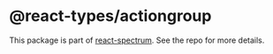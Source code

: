 # @react-types/actiongroup

This package is part of [react-spectrum](https://github.com/adobe/react-spectrum). See the repo for more details.